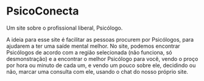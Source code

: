 # PsicoConecta
Um site sobre o profissional liberal, Psicólogo.

A ideia para esse site é facilitar as pessoas procurem por Psicólogos, para ajudarem a ter uma saíde mental melhor. No site, podemos encontrar Psicólogos de acordo com a região selecionada (não funciona, só desmonstração) e a encontrar o melhor Psicólogo para você, vendo o proço por hora ou minuto de cada um, e vendo um pouco sobre ele, decidindo ou não, marcar uma consulta com ele, usando o chat do nosso próprio site. 

